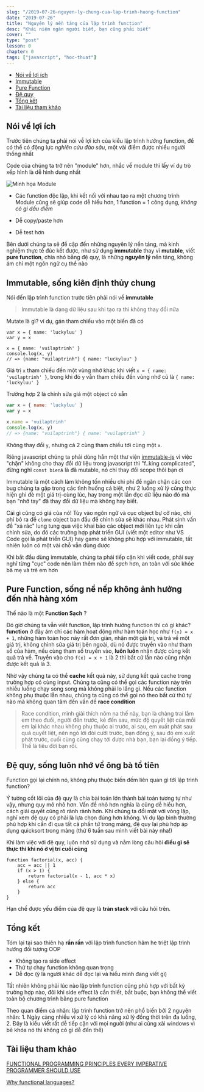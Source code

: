 ```yaml
---
slug: "/2019-07-26-nguyen-ly-chung-cua-lap-trinh-huong-function"
date: "2019-07-26"
title: "Nguyên lý nền tảng của lập trình function"
desc: "Khái niệm ngàn người biết, bạn cũng phải biết"
cover: ""
type: "post"
lesson: 0
chapter: 0
tags: ["javascript", "hoc-thuat"]
---
```


<!-- TOC -->

- [Nói về lợi ích](#n%c3%b3i-v%e1%bb%81-l%e1%bb%a3i-%c3%adch)
- [Immutable](#immutable)
- [Pure Function](#pure-function)
- [Đệ quy](#%c4%90%e1%bb%87-quy)
- [Tổng kết](#t%e1%bb%95ng-k%e1%ba%bft)
- [Tài liệu tham khảo](#t%c3%a0i-li%e1%bb%87u-tham-kh%e1%ba%a3o)

<!-- /TOC -->

## Nói về lợi ích

Trước tiên chúng ta phải nói về lợi ích của kiểu lập trình hướng function, để có thể có động lực *nghiên cứu đào sâu*, một vài điểm được nhiều người thống nhất

Code của chúng ta trở nên "module" hơn, nhắc về module thì lấy ví dụ trò xếp hình là dễ hình dung nhất

![Minh họa Module](https://cdn.redshift.autodesk.com/2014/10/benefits_of_modular_construction_lego.jpg)

- Các function độc lập, khi kết nối với nhau tạo ra một chương trình
Module cũng sẽ giúp code dễ hiểu hơn, 1 function = 1 công dụng, *không có gì dấu diếm*

- Dễ copy/paste hơn
- Dễ test hơn

Bên dưới chúng ta sẽ đề cập đến những nguyên lý nền tảng, mà kinh nghiệm thực tế đúc kết được, như sử dụng **immutable** thay vì **mutable**, viết **pure function**, chia nhỏ bằng đệ quy, là những **nguyên lý** nền tảng, không ám chỉ một ngôn ngữ cụ thể nào

## Immutable, sống kiên định thủy chung

Nói đến lập trình function trước tiên phải nói về **immutable**

> Immutable là dạng dữ liệu sau khi tạo ra thì không thay đổi nữa

Mutate là gì? ví dụ, gán tham chiếu vào một biến đã có

```js{2}
var x = { name: 'luckyluu' }
var y = x

x = { name: 'vuilaptrinh' }
console.log(x, y)
// => {name: "vuilaptrinh"} { name: "luckyluu" }
```

Giá trị `x` tham chiếu đến một vùng nhớ khác khi viết `x = { name: 'vuilaptrinh' }`, trong khi đó `y` vẫn tham chiếu đến vùng nhớ cũ là `{ name: 'luckyluu' }`

Trường hợp 2 là chỉnh sửa giá một object có sẵn

```js {4}
var x = { name: 'luckyluu' }
var y = x

x.name = 'vuilaptrinh'
console.log(x, y)
// => {name: "vuilaptrinh"} { name: "vuilaptrinh" }
```

Không thay đổi `y`, nhưng cả 2 cùng tham chiếu tới cùng một `x`.

Riêng javascript chúng ta phải dùng hẳn một thư viện [immutable-js](https://immutable-js.github.io/immutable-js/docs/#/) vì việc "chặn" không cho thay đổi dữ liệu trong javascript thì "f..king complicated", đừng nghĩ `const bienA` là đã mutable, nó chỉ thay đổi scope thôi bạn ơi

Immutable là một cách làm không tốn nhiều chi phí để ngăn chặn các con bug chúng ta gặp trong các tình huống cá biệt, như 2 luồng xử lý cũng thực hiện ghi đè một giá trị-cùng lúc, hay trong một lần đọc dữ liệu nào đó mà bạn "nhỡ tay" đã thay đổi dữ liệu mà không hay biết.

Cái gì cũng có giá của nó! Tùy vào ngôn ngữ và cục object bự cỡ nào, chi phí bỏ ra để `clone` object ban đầu để chỉnh sửa sẽ khác nhau. Phát sinh vấn đề "xả rác" lung tung qua việc khai báo các object mới liên tục khi cần chỉnh sửa, do đó các trường hợp phát triển GUI (viết một editor như VS Code gọi là phát triển GUI) hay game sẽ không phù hợp với immutable, tất nhiên luôn có một vài chỗ vẫn dùng được

Khi bắt đầu dùng immutable, chúng ta phải tiếp cận khi viết code, phải suy nghĩ từng "cục" code nên làm thêm nào để *sạch* hơn, an toàn với sức khỏe bà mẹ và trẻ em hơn

## Pure Function, sống nề nếp không ảnh hưởng đến nhà hàng xóm

Thế nào là một **Function Sạch** ?

Đó giờ chúng ta vẫn viết function, lập trình hướng function thì có gì khác? **function** ở đây ám chỉ các hàm hoạt động như hàm toán học như `f(x) = x + 1`, những hàm toán học này rất đơn giản, nhận một giá trị, và trả về một giá trị, không chỉnh sửa giá trị bên ngoài, dù nó được truyền vào như tham số của hàm, nếu cùng tham số truyền vào, **luôn luôn** nhận được cùng kết quả trả về. Truyền vào cho `f(x) = x + 1` là 2 thì bất cứ lần nào cũng nhận được kết quả là 3. 

Nhờ vậy chúng ta có thể **cache** kết quả này, sử dụng kết quả cache trong trường hợp có cùng input. Chúng ta cũng có thể gọi các function này trên nhiều luồng chạy song song mà không phải lo lắng gì. Nếu các function không phụ thuộc lẫn nhau, chúng ta cũng có thể gọi nó theo bất cứ thứ tự nào mà không quan tâm đến vấn đề **race condition**

> Race condition, mình giải thích nôm na thế này, bạn là chàng trai lắm em theo đuổi, người đến trước, kẻ đến sau, mức độ quyết liệt của mỗi em lại khác nhau không phụ thuộc ai trước, ai sau, em xuất phát sau quá quyết liệt, nên ngỏ lời đòi cưới trước, bạn đồng ý, sau đó em xuất phát trước, cuối cùng cũng chạy tới được nhà bạn, bạn lại đồng ý tiếp. Thế là tiêu đời bạn rồi.

## Đệ quy, sống luôn nhớ về ông bà tổ tiên

Function gọi lại chính nó, không phụ thuộc biến đếm liên quan gì tới lập trình function?

Ý tưởng cốt lõi của đệ quy là chia bài toán lớn thành bài toán tương tự như vậy, nhưng quy mô nhỏ hơn. Vấn đề nhỏ hơn nghĩa là cũng dễ hiểu hơn, cách giải quyết cũng rõ rành rành hơn. Khi chúng ta đổi mặt với vòng lặp, nghĩ xem đệ quy có phải là lựa chọn đúng hơn không. Ví dụ lặp bình thường phù hợp khi cần đi qua tất cả phần tử trong mảng, đệ quy lại phù hợp áp dụng quicksort trong mảng (thứ 6 tuần sau mình viết bài này nha!)

Khi làm việc với đệ quy, luôn nhớ sử dụng và nằm lòng câu hỏi **điều gì sẽ thực thi khi nó ở vị trí cuối cùng**

```js{6}
function factorial(x, acc) {
	acc = acc || 1
	if (x > 1) {
		return factorial(x - 1, acc * x)
	} else {
		return acc
	}
}
```

Hạn chế được yếu điểm của đệ quy là **tràn stack** với câu hỏi trên.

## Tổng kết

Tóm lại tại sao thiên hạ **rần rần** với lập trình function hâm he triệt lập trình hướng đối tượng OOP

- Không tạo ra side effect
- Thứ tự chạy function không quan trọng
- Dễ đọc (ý là người khác dễ đọc lại và hiểu mình đang viết gì)

Tất nhiên không phải lúc nào lập trình function cũng phù hợp với bất kỳ trường hợp nào, đôi khi side effect là cần thiết, bắt buộc, bạn không thể viết toàn bộ chương trình bằng pure function

Theo quan điểm cá nhân: lập trình function trở nên phổ biến bởi 2 nguyên nhân: 1. Ngày càng nhiều vi xử lý có khả năng xử lý đồng thời trên đa luồng, 2. Đây là kiểu viết rất dễ tiếp cận với mọi người (như ai cũng xài windows vì bẻ khóa nó thì không có gì dễ đến thế)

## Tài liệu tham khảo


<a target="_blank" rel="noopener noreferrer" href="https://www.lucidchart.com/techblog/2017/11/29/functional-programming-principles-every-imperative-programmer-should-use/">FUNCTIONAL PROGRAMMING PRINCIPLES EVERY IMPERATIVE PROGRAMMER SHOULD USE</a>

<a target="_blank" rel="noopener noreferrer" href="https://stackoverflow.com/questions/36504/why-functional-languages">Why functional languages? </a>




